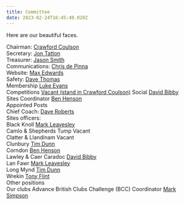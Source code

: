 ```yaml
---
title: Committee
date: 2023-02-24T16:45:48.028Z
---
```

H﻿ere are our beautiful faces.

Chairman:                                                 [Crawford Coulson](mailto:chairman@longmynd.org)               
Secretary:                                                 [Jon Tatton](mailto:secretary@longmynd.org)                     
Treasurer:                                                 [Jason Smith](mailto:treasurer@longmynd.org)    
Communications:                                     [Chris de Pinna](mailto:comms@longmynd.org)                     
Website:                                                    [Max Edwards](mailto:web@longmynd.org)                          
Safety:                                                       [Dave Thomas](mailto:safety@longmynd.org)                       
Membership                                              [Luke Evans](mailto:membership@longmynd.org)                    
Competitions                                             [Vacant (stand in Crawford Coulson)](mailto:comps@longmynd.org) 
Social                                                          [David Bibby](mailto:social@longmynd.org)                       
Sites Coordinator                                       [Ben Henson](mailto:sites@longmynd.org)                         
Appointed Posts                                                                                                          
Chief Coach:                                               [Dave Roberts](mailto:coaching@longmynd.org)                    
Sites officers:                                                                                                                
Black Knoll                                                  [Mark Leavesley](mailto:sites@longmynd.org)                     
Camlo & Shepherds Tump                        Vacant                                                          
Clatter & Llandinam                                   Vacant                                                          
Clunbury                                                     [Tim Dunn](mailto:sites@longmynd.org)                           
Corndon                                                      [Ben Henson](mailto:sites@longmynd.org)                         
Lawley & Caer Caradoc                             [David Bibby](mailto:sites@longmynd.org)                        
Lan Fawr                                                      [Mark Leavesley](mailto:sites@longmynd.org)                     
Long Mynd                                                  [Tim Dunn](mailto:sites@longmynd.org)                           
Wrekin                                                         [Tony Flint](mailto:wrekin@longmynd.org)                        
Other positions                                                                                                              
Our clubs Advance British Clubs Challenge (BCC) Coordinator  [Mark Simpson](mailto:comps@longmynd.org)